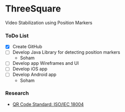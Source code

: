 # ThreeSquare
Video Stabilization using Position Markers

### ToDo List

- [X] Create GitHub
- [ ] Develop Java Library for detecting position markers
   - Soham
- [ ] Develop app Wireframes and UI
- [ ] Develop iOS app
- [ ] Develop Android app
   - Soham

### Research

 - [QR Code Standard: ISO/IEC 18004](http://raidenii.net/files/datasheets/misc/qr_code.pdf)

